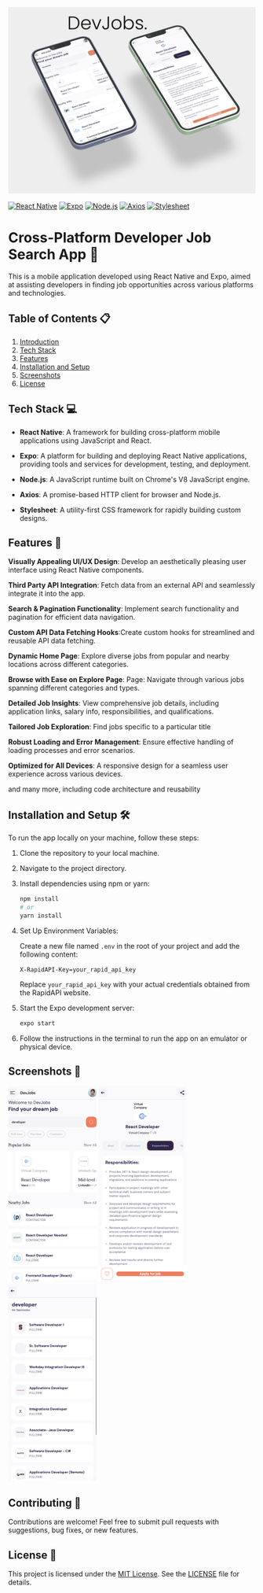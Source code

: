   <img src="/screenshots/img11.png"></img>

[![React Native](https://img.shields.io/badge/React%20Native-17.0.2-blue.svg)](https://reactnative.dev/)
[![Expo](https://img.shields.io/badge/Expo-43.0.0-lightgrey.svg)](https://expo.dev/)
[![Node.js](https://img.shields.io/badge/Node.js-14.17.0-green.svg)](https://nodejs.org/)
[![Axios](https://img.shields.io/badge/Axios-0.22.0-yellow.svg)](https://axios-http.com/)
[![Stylesheet](https://img.shields.io/badge/Stylesheet-1.2.0-orange.svg)](https://www.npmjs.com/package/stylesheet)


# Cross-Platform Developer Job Search App 📱

This is a mobile application developed using React Native and Expo, aimed at assisting developers in finding job opportunities across various platforms and technologies.

## Table of Contents 📋

1. [Introduction](#Cross-Platform-Developer-Job-Search-App)
2. [Tech Stack](#tech-stack)
3. [Features](#features)
4. [Installation and Setup](#Installation-and-Setupt)
5. [Screenshots](#Screenshots)
6. [License](#License)

## Tech Stack 💻

- **React Native**: A framework for building cross-platform mobile applications using JavaScript and React.
  
- **Expo**: A platform for building and deploying React Native applications, providing tools and services for development, testing, and deployment.

- **Node.js**: A JavaScript runtime built on Chrome's V8 JavaScript engine.

- **Axios**: A promise-based HTTP client for browser and Node.js.

- **Stylesheet**: A utility-first CSS framework for rapidly building custom designs.

## Features 🌈

 **Visually Appealing UI/UX Design**: Develop an aesthetically pleasing user interface using React Native components.

 **Third Party API Integration**: Fetch data from an external API and seamlessly integrate it into the app.

 **Search & Pagination Functionality**: Implement search functionality and pagination for efficient data navigation.

 **Custom API Data Fetching Hooks**:Create custom hooks for streamlined and reusable API data fetching.

 **Dynamic Home Page**: Explore diverse jobs from popular and nearby locations across different categories.

 **Browse with Ease on Explore Page**: Page: Navigate through various jobs spanning different categories and types.

 **Detailed Job Insights**: View comprehensive job details, including application links, salary info, responsibilities, and qualifications.

 **Tailored Job Exploration**: Find jobs specific to a particular title 

 **Robust Loading and Error Management**: Ensure effective handling of loading processes and error scenarios. 

 **Optimized for All Devices**: A responsive design for a seamless user experience across various devices.

and many more, including code architecture and reusability 


## Installation and Setup 🛠️

To run the app locally on your machine, follow these steps:

1. Clone the repository to your local machine.
   
2. Navigate to the project directory.

3. Install dependencies using npm or yarn:

   ```bash
   npm install
   # or
   yarn install
   ```

4. Set Up Environment Variables:

   Create a new file named `.env` in the root of your project and add the following content:

   ```env
   X-RapidAPI-Key=your_rapid_api_key
   ```

   Replace `your_rapid_api_key` with your actual credentials obtained from the RapidAPI website.

5. Start the Expo development server:

   ```bash
   expo start
   ```

6. Follow the instructions in the terminal to run the app on an emulator or physical device.

## Screenshots 📸

<div align="left">
  <img src="/screenshots/img2.png" height="400px"</img>
  <img src="/screenshots/img1.png" height="400px"</img>
  <img src="/screenshots/img3.png" height="400px"</img>
</div>

## Contributing 🤝

Contributions are welcome! Feel free to submit pull requests with suggestions, bug fixes, or new features.

## License 📄

This project is licensed under the [MIT License](https://opensource.org/licenses/MIT). See the [LICENSE](LICENSE) file for details.
